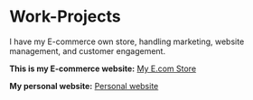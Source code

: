# Work-Projects
I have my E-commerce own store, handling marketing, website management, and customer engagement.

**This is my E-commerce website:** [My E.com Store](https://3qvxps-i2.myshopify.com/)

**My personal website:** [Personal website](https://shouryapatiyal.builder-preview.com/)
